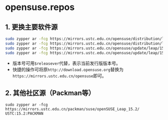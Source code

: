# opensuse.repos

## 1. 更换主要软件源
``` bash
sudo zypper ar -fcg https://mirrors.ustc.edu.cn/opensuse/distribution/leap/15.2/repo/oss USTC:15.2:OSS
sudo zypper ar -fcg https://mirrors.ustc.edu.cn/opensuse/distribution/leap/15.2/repo/non-oss USTC:15.2:NON-OSS
sudo zypper ar -fcg https://mirrors.ustc.edu.cn/opensuse/update/leap/15.2/oss USTC:15.2:UPDATE-OSS
sudo zypper ar -fcg https://mirrors.ustc.edu.cn/opensuse/update/leap/15.2/non-oss USTC:15.2:UPDATE-NON-OSS
```
- 版本号可用`$releasever`代替，表示当前发行版版本号。
- 快捷的操作可将原`http://download.opensuse.org`替换为`https://mirrors.ustc.edu.cn/opensuse`即可。

## 2. 其他社区源（Packman等）
```
sudo zypper ar -fcg https://mirrors.ustc.edu.cn/packman/suse/openSUSE_Leap_15.2/ USTC:15.2:PACKMAN
```

